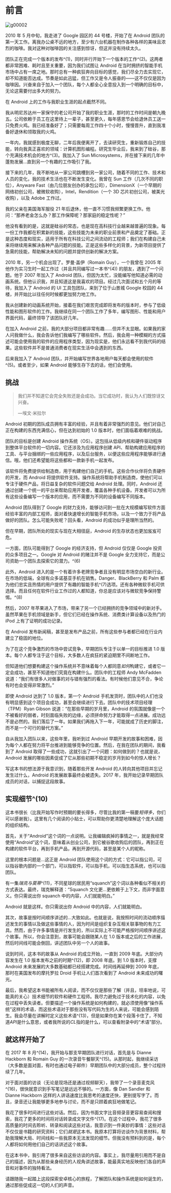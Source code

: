 # 前言

![g00002](img/g00002.png)

2010 年 5 月中旬，我走进了 Google 园区的 44 号楼，开始了在 Android 团队的第一天工作。离我办公桌不远的地方，至少有六台机器在制作各种各样的美味且浓烈的咖啡。我对这种对咖啡因的关注感到惊讶，但这并没有持续太久。

团队正在完成一个版本的发布^(1)，同时并行开始下一个版本的工作^(2)。这两者都非常困难、耗时且至关重要，因为我们试图让 Android 在当时拥挤的智能手机市场中占有一席之地。那时总有一种疯狂奔向目标的感觉，我们尽全力去实现它，却不知道能否达成。节奏是如此迅猛，但工作又是令人振奋的——这不仅仅是因为咖啡因。兴奋来自于加入一个团队，每个人都全心全意投入到一个明确的目标中，无论这需要付出多大的努力。

在 Android 上的工作与我职业生涯的起点截然不同。

我从明尼苏达州一家保守的老公司开始了我的职业生涯，那时的工作时间是朝九晚五。公司依赖于员工在这里待上一辈子，甚至更久，每年感恩节会给退休员工送一只免费火鸡。我已经准备好了；只需要每周工作四十个小时，慢慢晋升，直到我准备好退休和领取我的火鸡。

一年内，我就感到极度无聊，二年后我便离开了，去读研究生，重新锻炼自己的技能，转向我真正喜欢的领域：计算机图形编程。研究生毕业后，我来到了硅谷，那个充满技术机会的地方^(3)。我加入了 Sun Microsystems，并在接下来的几年中蓬勃发展...直到另一个有趣的工作吸引了我。

接下来的几年，我不断地从一家公司跳槽到另一家公司，随着不同的工作、技术和人员的变化，我的技术生活也在不断发生变化。我曾在 Sun 工作（几次不同的职位），Anyware Fast（由几位朋友创办的承包公司），DimensionX（一个早期的网络初创公司，被微软收购），Intel，Rendition（一个 3D 芯片初创公司，被美光收购），以及 Adobe 工作过。

我的父亲在美国海军服役 21 年后退休，他一直不习惯我频繁更换工作。他问：“那养老金怎么办？那工作保障呢？那家庭的稳定性呢？”

他没有看到的是，这就是硅谷的常态，也是现在高科技行业越来越普遍的现象。每一份工作我都在积累新的技能，这些技能为未来的职业前景和产品奠定了基础。正是这种态度和现实，适用于所有在科技公司之间流动的工程师；我们在构建自己未来将继续用来解决各种产品问题的技能。正是这些多样化的背景，为新项目提供了急需的技能，帮助解决未知的问题并提供创新的解决方案。

2010 年，另一个机会出现了。罗曼·盖伊（Romain Guy），一个我曾在 2005 年他作为实习生时一起工作过（并且共同编写过一本书^(4)) 的朋友，遇到了一个问题。他于 2007 年加入了 Android 团队，但因为太忙，没能编写他知道必需的动画系统。但他认识我，并且知道这是我喜欢的项目。经过几次面试和五个月的等待，我加入了 Android 的 UI 工具包团队，来到了位于山景城 Google 校园的 44 楼，并开始比以往任何时候都更加努力地工作。

我从创建新的动画系统开始，接着在我们艰苦完成即将发布的版本时，参与了低级性能和图形软件的工作。我继续在同一个团队工作了多年，编写图形、性能和用户界面代码，最终领导了该团队好几年。

在加入 Android 之前，我的大部分项目都非常有趣……但并不太显眼。如果我的家人问我做什么，我会告诉他们我编写了哪些软件。然后，我会用一种模糊的方式描述可能会使用我的软件的应用程序类型，因为现实是，他们永远看不到我代码的结果。这些软件并不是普通消费者在现实生活中会遇到的东西。

后来我加入了 Android 团队，并开始编写世界各地用户每天都会使用的软件^(5)。或者至少，如果 Android 能够生存下去的话，他们会使用。

## 挑战

> 我们并不知道它会完全失败还是会成功。当它成功时，我认为人们既惊讶又兴奋。
> 
> —埃文·米拉尔

Android 初期的团队成员拥有丰富的经验，并且有着非常强烈的意见。他们对自己正在构建的东西充满信心，但在达到初始的 1.0 版本时，他们面临着艰难的挑战。

团队的目标是创建 Android 操作系统（OS）。这包括从低级内核和硬件驱动程序到整体平台软件的一切内容。它还涉及为应用程序创建 API、帮助构建应用程序的工具、与平台捆绑的一些应用程序，以及后台服务，以便这些应用程序能够进行通信。哦，他们还希望能将这些都和一款新手机一起发布。

该软件将免费提供给制造商，用于构建他们自己的手机。这些合作伙伴将负责硬件的开发，而 Android 将提供软件支持。操作系统将帮助手机制造商，使他们可以专注于硬件产品，将日益复杂的软件问题交给 Android 处理。同时，Android 还通过创建一个统一的平台来帮助应用开发者，覆盖各种手机设备。开发者可以为所有这些设备编写一个版本的应用，而不需要为不同的设备编写不同版本。

Android 团队得到了 Google 的财力支持，能够访问到一批在大规模编写软件方面经验丰富的内部工程师，面对着快速增长的智能手机市场，以及一个致力于将产品做好的团队。怎么可能失败呢？回头看，Android 的成功似乎是理所当然的。

但在早期，团队所处的现实与现在大相径庭，Android 的生存状态也更加岌岌可危。

一方面，团队可能得到了 Google 的经济支持，但 Android 仅仅是 Google 投资的众多项目之一。Google 对 Android 的赌注并不是 Google 全力支持它，而是公司资助一个团队去探索它的潜力。^(6)

此外，Android 进入的是一个有着许多老牌竞争者且没有明显市场空白的新行业。在市场的低端，全球有众多诺基亚手机在销售。Danger、BlackBerry 和 Palm 都为他们忠实且热情的用户提供了有趣的智能手机^(7)选项。还有各种微软手机可供选择。而且任何在软件行业工作过的人都知道，你总是应该对与微软竞争保持警惕。^(8)

然后，2007 年苹果进入了市场，带来了另一个已经拥挤的竞争领域中的新对手。虽然苹果在手机领域是新手，但它们已经在操作系统、消费类计算设备以及热门的 iPod 上有了证明的成功记录。

在 Android 发布新闻稿，甚至是发布产品之前，所有这些参与者都已经在行业内建立了稳固的地位。

为了在这个竞争激烈的市场中尝试竞争，早期团队专注于以单一的目标推进 1.0 版本。每个人都专注于这个目标，大多数人在疯狂的紧迫期里不间断地工作。

但知道他们想要构建这个操作系统并不意味着每个人都同意*如何*构建它，或者它一定会成功，甚至不知道他们究竟在构建什么。团队中的工程师 Andy McFadden 说道：“我们有很多人对做事的对与错有强烈的看法。有时候他们意见不合，争论有时也会变得非常激烈。”

即使 Android 达到了 1.0 版本，第一个 Android 手机发货时，团队中的人们也没有明显感到这个项目会成功，甚至会继续进行下去。团队中的技术项目经理（TPM）Ryan Gibson 说道：“在那些早期的岁月里，Android 的氛围就像是一个不被看好的弱者，时刻面临失败的边缘，必须拼命努力才能取得一点进展。成功远不是必然的。我们落后了一年。如果我们再拖入下一年，可能就成了历史的脚注，而不是一个可行的替代方案。”

自从我加入团队以来，这些年里，我听到过 Android 早期开发的故事和困难，因为每个人都在努力将平台推进到能够竞争的位置。然后，在我在团队的期间，我看到了 Android 取得了一些成功，这就引出了一个问题：如何做到的？也就是说，Android 发展的哪些因素促成了它从那些初期不稳定的岁月到如今的惊人增长？

写这本书的想法源于我意识到，随着那些开发 Android 的人转向其他项目并忘记发生过什么，Android 的发展故事最终会被遗失。2017 年，我开始记录早期团队成员的对话，以捕捉这段故事。

## 实现细节^(10)

这本书很长（比我开始写作时预期的要长得多，尽管比我的第一稿要*短得多*，你们可以感谢我）。这里有几个阅读的小贴士，可以帮助你更清楚地理解这个庞大话题的组织结构。

首先，关于“Android”这个词的一点说明。让我编辑疯掉的事情之一，就是我经常使用“Android”这个词，意味着从创业公司，到它被谷歌收购后的团队，再到正在构建的软件平台，再到手机产品，再到开源代码，甚至是某个人的昵称。

这里的根本问题是…这正是 Android 团队使用这个词的方式：它可以指公司，可以指谷歌内部的一个部门，可以指软件，可以指手机，可以指生态系统，也可以指团队。

有一集*瑞克与莫蒂*^(11)，不同星球的居民用“squanch”这个词以各种看似不相关的方式表达。最终，瑞克解释道：“Squanch 文化更…更依赖于上下文，而非字面意义。你只需说出你 squanch 中的内容，人们就能明白。”

Android 就是这样。你只需说出你 Android 中的内容，人们就能明白。

其次，故事是按时间顺序讲述的…大致如此。也就是说，我按照时间的流动顺序描述发生的事情以及做这些事情的人，因为时间是组织复杂互相关联事物的有力工具。然而，由于许多事情是并行发生的，所以实际上不可能严格按时间顺序讲述这个故事。所以，你会注意到，故事可能会跟随某人在 1.0 版本或之后的工作进展，然后时间线可能会倒回，讲述团队中另一个人的故事。

说到时间，这本书的故事从 Android 的成立开始，一直到 2009 年底。大部分内容发生在 1.0 版本发布之前的时期^(12)，即 2008 年底。到 1.0 版本时，支撑 Android 未来发展的大多数基础都已经搭建完成。时间线再延伸到 2009 年底，那时在美国发布的摩托罗拉 Droid 手机让人们首次看到了 Android 未来成功的曙光。

最后，我希望这本书能被所有人阅读，而不仅仅是那些了解（并且，坦率地说，可能真的关心）技术细节的软件和硬件工程师。我尽力避免过于技术化的内容，以免在过程中丢失读者。但要描述一个操作系统是如何构建的，就必须使用像“操作系统”这样的术语，而这些术语对于那些没有写代码为生的人来说，可能会感到陌生。我会尽量在讲解时定义这些术语^(13)，但是如果你在某个段落卡住了，不知道*API*是什么意思，或者我所说的*CL*指的是什么，可以查看附录中的“术语”部分。

## 就这样开始了

在 2017 年 8 月^(14)，我开始与那支早期团队进行对话，首先是与 Dianne Hackborn 和 Romain Guy 的一次录音午餐聊天^(15)。从那时起，我继续采访（大多数是面对面，有时也通过电子邮件）早期团队中的大部分成员，整个过程持续了几年。

对于面对面的访谈（无论是现场还是通过视频聊天），我带了一个录音麦克风^(16)，很快就意识到手写笔记是远远不够的。一方面，像 Dan Sandler 和 Dianne Hackborn 这样的人讲话速度比我思考的速度还快，更别提写字了。而且，录音还让我能够更多地参与讨论，而不是只顾着疯狂地做笔记。

我花了很多时间进行这些对话。然后，因为书面文字比音频录音更容易查阅和搜索，我花了更多的时间将对话转录成文字文件^(17)。在这个过程中，我花了很多高质量的时间去聆听、转录和阅读这些对话，我意识到一件美妙的事情：这些对话不仅仅是书籍的研究资料；它们*就是*这本书。我原本打算将访谈作为背景材料，帮助我理解大局、时间线和一些我原本无法发现的细节。但我没有预料到的是，每个人都将如何用他们自己的话讲述这个故事。

在这本书中，我引用了很多来自这些访谈的内容。事实上，我尽量用引用而不是自己的描述，因为从那些亲身经历的人视角讲述故事，能最真实地反映他们各自的声音和对事件的独特看法。

请跟随我一起踏上这段探索安卓核心的旅程，了解团队和操作系统是如何诞生的，通过那些促成这一切的人们的声音。
